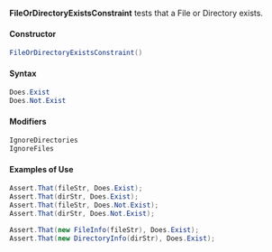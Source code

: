 **FileOrDirectoryExistsConstraint** tests that a File or Directory exists.

#### Constructor

```C#
FileOrDirectoryExistsConstraint()
```

#### Syntax

```C#
Does.Exist
Does.Not.Exist
```

#### Modifiers

```C#
IgnoreDirectories
IgnoreFiles
```

#### Examples of Use

```C#
Assert.That(fileStr, Does.Exist);
Assert.That(dirStr, Does.Exist);
Assert.That(fileStr, Does.Not.Exist);
Assert.That(dirStr, Does.Not.Exist);

Assert.That(new FileInfo(fileStr), Does.Exist);
Assert.That(new DirectoryInfo(dirStr), Does.Exist);
```
